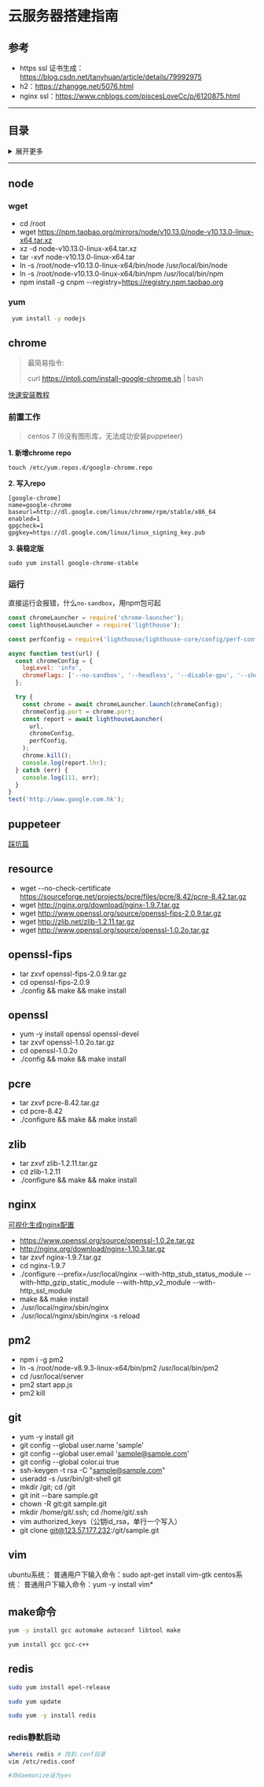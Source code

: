# 云服务器搭建指南

## 参考
- https ssl 证书生成：https://blog.csdn.net/tanyhuan/article/details/79992975
- h2：https://zhangge.net/5076.html
- nginx ssl：https://www.cnblogs.com/piscesLoveCc/p/6120875.html

---

## 目录
<details>
<summary>展开更多</summary>

* [`node`](#node)
* [`chrome`](#chrome)
* [`puppeteer`](#puppeteer)
* [`resource`](#resource)
* [`openssl-fips`](#openssl-fips)
* [`openssl`](#openssl)
* [`pcre`](#pcre)
* [`zlib`](#zlib)
* [`nginx`](#nginx)
* [`pm2`](#pm2)
* [`git`](#git)
* [`vim`](#vim)
* [`make命令`](#make命令)
* [`redis`](#redis)

</details>

---

## node

### wget
- cd /root
- wget https://npm.taobao.org/mirrors/node/v10.13.0/node-v10.13.0-linux-x64.tar.xz
- xz -d node-v10.13.0-linux-x64.tar.xz
- tar -xvf node-v10.13.0-linux-x64.tar
- ln -s /root/node-v10.13.0-linux-x64/bin/node /usr/local/bin/node
- ln -s /root/node-v10.13.0-linux-x64/bin/npm /usr/local/bin/npm
- npm install -g cnpm --registry=https://registry.npm.taobao.org

### yum
```sh
 yum install -y nodejs
```

## chrome
> 最简易指令: 
>
> curl https://intoli.com/install-google-chrome.sh | bash

[快速安装教程](https://intoli.com/blog/installing-google-chrome-on-centos/)


### 前置工作
> centos 7 (6没有图形库，无法成功安装puppeteer)

**1. 新增chrome repo**

```
touch /etc/yum.repos.d/google-chrome.repo
```
**2. 写入repo**

```
[google-chrome]
name=google-chrome
baseurl=http://dl.google.com/linux/chrome/rpm/stable/x86_64
enabled=1
gpgcheck=1
gpgkey=https://dl.google.com/linux/linux_signing_key.pub
```

**3. 装稳定版**
```
sudo yum install google-chrome-stable
```
### 运行
直接运行会报错，什么`no-sandbox`，用npm包可起

```js
const chromeLauncher = require('chrome-launcher');
const lighthouseLauncher = require('lighthouse');

const perfConfig = require('lighthouse/lighthouse-core/config/perf-config.js');

async function test(url) {
  const chromeConfig = {
    logLevel: 'info',
    chromeFlags: ['--no-sandbox', '--headless', '--disable-gpu', '--show-paint-rects'],
  };

  try {
    const chrome = await chromeLauncher.launch(chromeConfig);
    chromeConfig.port = chrome.port;
    const report = await lighthouseLauncher(
      url,
      chromeConfig,
      perfConfig,
    );
    chrome.kill();
    console.log(report.lhr);
  } catch (err) {
    console.log(111, err);
  }
}
test('http://www.google.com.hk');
```

## puppeteer
[踩坑篇](https://juejin.im/post/5b99c9ece51d450e51625630)

## resource
- wget --no-check-certificate https://sourceforge.net/projects/pcre/files/pcre/8.42/pcre-8.42.tar.gz
- wget http://nginx.org/download/nginx-1.9.7.tar.gz
- wget http://www.openssl.org/source/openssl-fips-2.0.9.tar.gz
- wget http://zlib.net/zlib-1.2.11.tar.gz
- wget http://www.openssl.org/source/openssl-1.0.2o.tar.gz

## openssl-fips
- tar zxvf openssl-fips-2.0.9.tar.gz
- cd openssl-fips-2.0.9
- ./config && make && make install

## openssl
- yum -y install openssl openssl-devel
- tar zxvf openssl-1.0.2o.tar.gz
- cd openssl-1.0.2o
- ./config && make && make install

## pcre
- tar zxvf pcre-8.42.tar.gz
- cd pcre-8.42
- ./configure && make && make install

## zlib
- tar zxvf zlib-1.2.11.tar.gz
- cd zlib-1.2.11
- ./configure && make && make install

## nginx
[可视化生成nginx配置](https://www.digitalocean.com/community/tools/nginx)
- https://www.openssl.org/source/openssl-1.0.2e.tar.gz
- http://nginx.org/download/nginx-1.10.3.tar.gz
- tar zxvf nginx-1.9.7.tar.gz
- cd nginx-1.9.7
- ./configure --prefix=/usr/local/nginx --with-http_stub_status_module --with-http_gzip_static_module --with-http_v2_module --with-http_ssl_module
- make && make install
- ./usr/local/nginx/sbin/nginx
- ./usr/local/nginx/sbin/nginx -s reload

## pm2
- npm i -g pm2
- ln -s /root/node-v8.9.3-linux-x64/bin/pm2 /usr/local/bin/pm2
- cd /usr/local/server
- pm2 start app.js
- pm2 kill

## git
- yum -y install git
- git config --global user.name 'sample'
- git config --global user.email 'sample@sample.com'
- git config --global color.ui true
- ssh-keygen -t rsa -C "sample@sample.com"
- useradd -s /usr/bin/git-shell git
- mkdir /git; cd /git
- git init --bare sample.git
- chown -R git:git sample.git
- mkdir /home/git/.ssh; cd /home/git/.ssh
- vim authorized_keys（公钥id_rsa，单行一个写入）
- git clone git@123.57.177.232:/git/sample.git

## vim
ubuntu系统：
普通用户下输入命令：sudo apt-get install vim-gtk
centos系统：
普通用户下输入命令：yum -y install vim*

## make命令
```sh
yum -y install gcc automake autoconf libtool make

yum install gcc gcc-c++
```

## redis
```sh
sudo yum install epel-release

sudo yum update

sudo yum -y install redis
```

### redis静默启动
```sh
whereis redis # 找到.conf目录
vim /etc/redis.conf

#将daemonize设为yes
```
